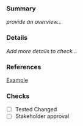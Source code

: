 ### Summary 
_provide an overview..._
### Details
_Add more details to check..._

### References 
[Example](www.google.com)

### Checks
- [ ] Tested Changed
- [ ] Stakeholder approval
